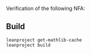 Verification of the following NFA:



## Build
```
leanproject get-mathlib-cache
leanproject build
```